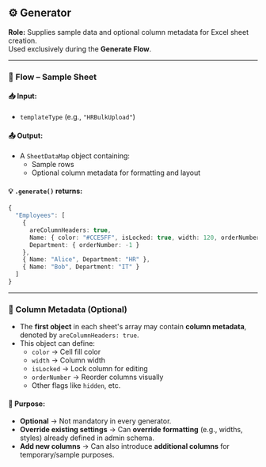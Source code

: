 ## ⚙️ Generator  
**Role:** Supplies sample data and optional column metadata for Excel sheet creation.  
Used exclusively during the **Generate Flow**.

---

### 🔁 Flow – Sample Sheet

#### 📥 Input:
- `templateType` (e.g., `"HRBulkUpload"`)

#### 📤 Output:
- A `SheetDataMap` object containing:
  - Sample rows
  - Optional column metadata for formatting and layout

#### 💡 `.generate()` returns:

```ts
{
  "Employees": [
    {
      areColumnHeaders: true,
      Name: { color: "#CCE5FF", isLocked: true, width: 120, orderNumber: -2 },
      Department: { orderNumber: -1 }
    },
    { Name: "Alice", Department: "HR" },
    { Name: "Bob", Department: "IT" }
  ]
}
```

---

### 🧩 Column Metadata (Optional)

- The **first object** in each sheet's array may contain **column metadata**, denoted by `areColumnHeaders: true`.
- This object can define:
  - `color` → Cell fill color
  - `width` → Column width
  - `isLocked` → Lock column for editing
  - `orderNumber` → Reorder columns visually
  - Other flags like `hidden`, etc.

#### 📌 Purpose:
- **Optional** → Not mandatory in every generator.
- **Override existing settings** → Can **override formatting** (e.g., widths, styles) already defined in admin schema.
- **Add new columns** → Can also introduce **additional columns** for temporary/sample purposes.
